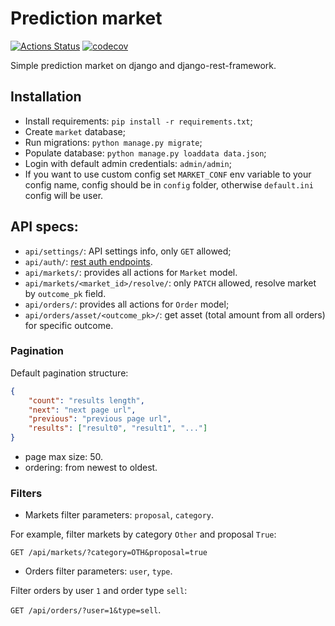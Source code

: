 # Prediction market

[![Actions Status](https://github.com/AverHLV/prediction-market/workflows/tests/badge.svg)](https://github.com/AverHLV/prediction-market/actions) [![codecov](https://codecov.io/gh/AverHLV/prediction-market/branch/dev/graph/badge.svg?token=IqTC5VfkNe)](https://codecov.io/gh/AverHLV/prediction-market)

Simple prediction market on django and django-rest-framework.

## Installation
- Install requirements: `pip install -r requirements.txt`;
- Create `market` database;
- Run migrations: `python manage.py migrate`;
- Populate database: `python manage.py loaddata data.json`;
- Login with default admin credentials: `admin/admin`;
- If you want to use custom config set `MARKET_CONF` env variable to your config name,
config should be in `config` folder, otherwise `default.ini` config will be user.


## API specs:
* `api/settings/`: API settings info, only `GET` allowed;
* `api/auth/`: [rest auth endpoints](https://django-rest-auth.readthedocs.io/en/latest/api_endpoints.html).
* `api/markets/`: provides all actions for `Market` model.
* `api/markets/<market_id>/resolve/`: only `PATCH` allowed, resolve market by `outcome_pk` field.
* `api/orders/`: provides all actions for `Order` model;
* `api/orders/asset/<outcome_pk>/`: get asset (total amount from all orders) for specific outcome.

### Pagination

Default pagination structure:
```json
{
    "count": "results length",
    "next": "next page url",
    "previous": "previous page url",
    "results": ["result0", "result1", "..."]
}
```

* page max size: 50.
* ordering: from newest to oldest.

### Filters

- Markets filter parameters: `proposal`, `category`.

For example, filter markets by category `Other` and proposal `True`:

`GET /api/markets/?category=OTH&proposal=true`

- Orders filter parameters: `user`, `type`.

Filter orders by user `1` and order type `sell`:

`GET /api/orders/?user=1&type=sell`.